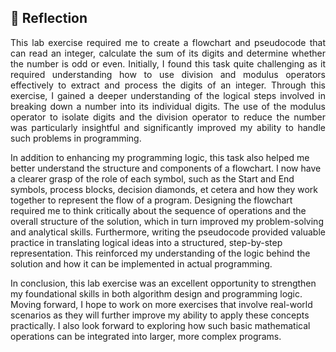 ## 💭 Reflection
<p align= "justify">
This lab exercise required me to create a flowchart and pseudocode that can read an integer, calculate the sum of its digits and determine whether the number is odd or even. Initially, I found this task quite challenging as it required understanding how to use division and modulus operators effectively to extract and process the digits of an integer. Through this exercise, I gained a deeper understanding of the logical steps involved in breaking down a number into its individual digits. The use of the modulus operator to isolate digits and the division operator to reduce the number was particularly insightful and significantly improved my ability to handle such problems in programming.

In addition to enhancing my programming logic, this task also helped me better understand the structure and components of a flowchart. I now have a clearer grasp of the role of each symbol, such as the Start and End symbols, process blocks, decision diamonds, et cetera and how they work together to represent the flow of a program. Designing the flowchart required me to think critically about the sequence of operations and the overall structure of the solution, which in turn improved my problem-solving and analytical skills. Furthermore, writing the pseudocode provided valuable practice in translating logical ideas into a structured, step-by-step representation. This reinforced my understanding of the logic behind the solution and how it can be implemented in actual programming.

In conclusion, this lab exercise was an excellent opportunity to strengthen my foundational skills in both algorithm design and programming logic. Moving forward, I hope to work on more exercises that involve real-world scenarios as they will further improve my ability to apply these concepts practically. I also look forward to exploring how such basic mathematical operations can be integrated into larger, more complex programs.
